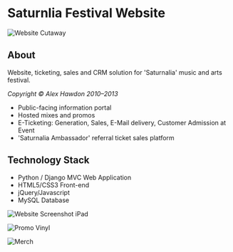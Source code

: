 # Saturnlia Festival Website

![Website Cutaway](http://www.welovenoise.com/assets/images/projects/saturnalia/screen-04.png)

## About

Website, ticketing, sales and CRM solution for 'Saturnalia' music and arts festival.

*Copyright © Alex Hawdon 2010–2013*

 * Public-facing information portal
 * Hosted mixes and promos
 * E-Ticketing: Generation, Sales, E-Mail delivery, Customer Admission at Event
 * 'Saturnalia Ambassador' referral ticket sales platform

## Technology Stack

 * Python / Django MVC Web Application
 * HTML5/CSS3 Front-end
 * jQuery/Javascript
 * MySQL Database

![Website Screenshot iPad](http://www.welovenoise.com/assets/images/projects/saturnalia/screen-05.png)

![Promo Vinyl](http://www.welovenoise.com/assets/images/projects/saturnalia/screen-06.png)

![Merch](http://www.welovenoise.com/assets/images/projects/saturnalia/screen-08.png)
